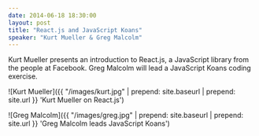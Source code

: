 ```yaml
---
date: 2014-06-18 18:30:00
layout: post
title: "React.js and JavaScript Koans"
speaker: "Kurt Mueller & Greg Malcolm"
---
```


Kurt Mueller presents an introduction to React.js, a JavaScript library from the people at Facebook. Greg Malcolm will lead a JavaScript Koans coding exercise.

![Kurt Mueller]({{ "/images/kurt.jpg" | prepend: site.baseurl | prepend: site.url }} 'Kurt Mueller on React.js')

![Greg Malcolm]({{ "/images/greg.jpg" | prepend: site.baseurl | prepend: site.url }} 'Greg Malcolm leads JavaScript Koans')
